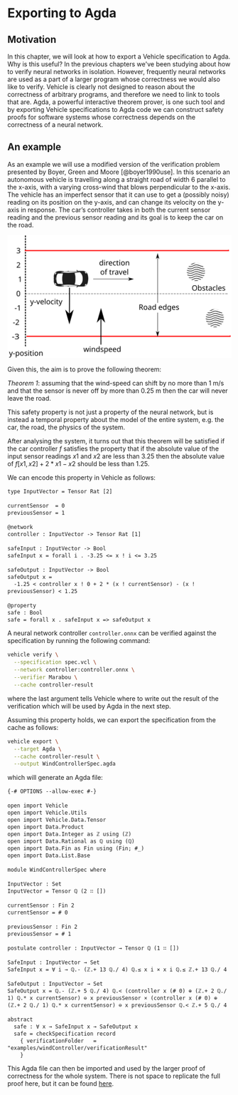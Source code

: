 # Exporting to Agda

## Motivation

In this chapter, we will look at how to export a Vehicle specification to Agda.
Why is this useful?
In the previous chapters we've been studying about how to verify neural networks in isolation.
However, frequently neural networks are used as a part of a larger program
whose correctness we would also like to verify.
Vehicle is clearly not designed to reason about the correctness of arbitrary programs,
and therefore we need to link to tools that are.
Agda, a powerful interactive theorem prover, is one such tool and by exporting Vehicle
specifications to Agda code we can construct safety proofs for software systems whose
correctness depends on the correctness of a neural network.

## An example

As an example we will use a modified version of the verification problem presented by Boyer, Green and
Moore [@boyer1990use].
In this scenario an autonomous vehicle is travelling along a straight road of width 6 parallel to the x-axis, with a varying cross-wind that blows perpendicular to the x-axis.
The vehicle has an imperfect sensor that it can use to get a (possibly noisy) reading on its position on the y-axis, and can change its velocity on the y-axis in response.
The car’s controller takes in both the current sensor reading and the previous sensor reading and its goal is to keep the car on the road.

![Car model](images/car-model.svg)

Given this, the aim is to prove the following theorem:

*Theorem 1*: assuming that the wind-speed can shift by no more than 1 m/s and
that the sensor is never off by more than 0.25 m then the car will never leave the road.

This safety property is not just a property of the neural network, but is instead a temporal property about the model of the entire system, e.g. the car, the road, the physics of the system.

After analysing the system, it turns out that this theorem will be satisfied
if the car controller $f$ satisfies the property that if the absolute value of the
input sensor readings $x1$ and $x2$ are less than 3.25 then the absolute value of
$f [x1, x2] + 2 * x1 - x2$ should be less than 1.25.

We can encode this property in Vehicle as follows:

```vehicle
type InputVector = Tensor Rat [2]

currentSensor  = 0
previousSensor = 1

@network
controller : InputVector -> Tensor Rat [1]

safeInput : InputVector -> Bool
safeInput x = forall i . -3.25 <= x ! i <= 3.25

safeOutput : InputVector -> Bool
safeOutput x =
  -1.25 < controller x ! 0 + 2 * (x ! currentSensor) - (x ! previousSensor) < 1.25

@property
safe : Bool
safe = forall x . safeInput x => safeOutput x
```

A neural network controller `controller.onnx` can be verified against the specification by running the following command:

```bash
vehicle verify \
  --specification spec.vcl \
  --network controller:controller.onnx \
  --verifier Marabou \
  --cache controller-result
```

where the last argument tells Vehicle where to write out the result of the verification
which will be used by Agda in the next step.

Assuming this property holds, we can export the specification from the cache as follows:

```bash
vehicle export \
  --target Agda \
  --cache controller-result \
  --output WindControllerSpec.agda
```

which will generate an Agda file:

```
{-# OPTIONS --allow-exec #-}

open import Vehicle
open import Vehicle.Utils
open import Vehicle.Data.Tensor
open import Data.Product
open import Data.Integer as ℤ using (ℤ)
open import Data.Rational as ℚ using (ℚ)
open import Data.Fin as Fin using (Fin; #_)
open import Data.List.Base

module WindControllerSpec where

InputVector : Set
InputVector = Tensor ℚ (2 ∷ [])

currentSensor : Fin 2
currentSensor = # 0

previousSensor : Fin 2
previousSensor = # 1

postulate controller : InputVector → Tensor ℚ (1 ∷ [])

SafeInput : InputVector → Set
SafeInput x = ∀ i → ℚ.- (ℤ.+ 13 ℚ./ 4) ℚ.≤ x i × x i ℚ.≤ ℤ.+ 13 ℚ./ 4

SafeOutput : InputVector → Set
SafeOutput x = ℚ.- (ℤ.+ 5 ℚ./ 4) ℚ.< (controller x (# 0) ⊕ (ℤ.+ 2 ℚ./ 1) ℚ.* x currentSensor) ⊖ x previousSensor × (controller x (# 0) ⊕ (ℤ.+ 2 ℚ./ 1) ℚ.* x currentSensor) ⊖ x previousSensor ℚ.< ℤ.+ 5 ℚ./ 4

abstract
  safe : ∀ x → SafeInput x → SafeOutput x
  safe = checkSpecification record
    { verificationFolder   = "examples/windController/verificationResult"
    }
```

This Agda file can then be imported and used by the larger proof of correctness for the whole system.
There is not space to replicate the full proof here, but it can be found [here](https://github.com/vehicle-lang/vehicle/blob/dev/examples/windController/agdaProof/SafetyProof.agda).
